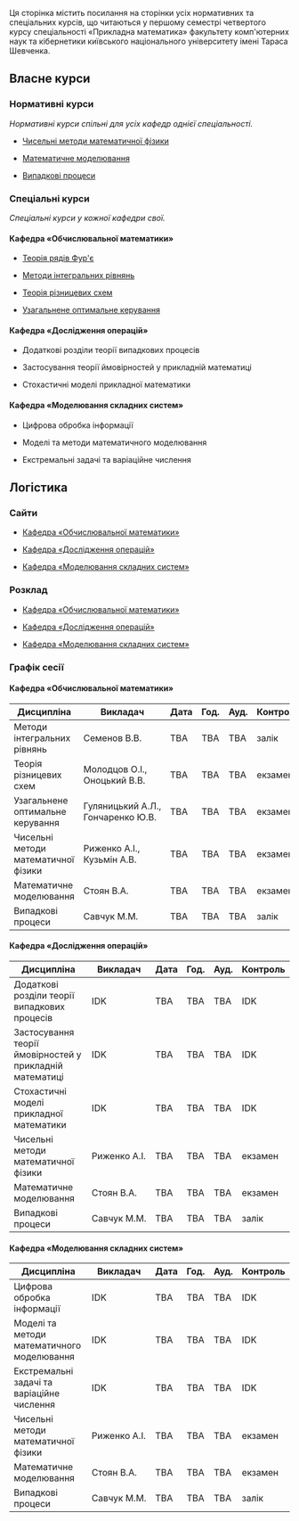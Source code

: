 <span class="text-muted">Ця сторінка містить посилання на сторінки усіх нормативних та спеціальних курсів, що читаються у першому семестрі четвертого курсу спеціальності &laquo;Прикладна математика&raquo; факультету комп'ютерних наук та кібернетики київського національного університету імені Тараса Шевченка.</span>

<h2 class="text-primary">Власне курси</h2>

<h3 class="text-primary">Нормативні курси</h3>

<span class="text-muted">_Нормативні курси спільні для усіх кафедр однієї спеціальності._</span>

- [Чисельні методи математичної фізики](/c4s1/nm-mph/)

- [Математичне моделювання](/c4s1/math-mod/)

- [Випадкові процеси](/c4s1/stoch-proc/)

<h3 class="text-primary">Спеціальні курси</h3>

<span class="text-muted">_Спеціальні курси у кожної кафедри свої._</span>

<h4 class="text-primary">Кафедра &laquo;Обчислювальної математики&raquo;</h4>

- [Теорія рядів Фур'є](/c4s1/four-ser/)

- [Методи інтегральних рівнянь](/c4s1/conv-opt/)

- [Теорія різницевих схем](/c4s1/diff-sch-th/)

- [Узагальнене оптимальне керування](/c4s1/gen-opt-control/)

<h4 class="text-primary">Кафедра &laquo;Дослідження операцій&raquo;</h4>

- Додаткові розділи теорії випадкових процесів

- Застосування теорії ймовірностей у прикладній математиці

- Стохастичні моделі прикладної математики

<h4 class="text-primary">Кафедра &laquo;Моделювання складних систем&raquo;</h4>

- Цифрова обробка інформації

- Моделі та методи математичного моделювання

- Екстремальні задачі та варіаційне числення

<h2 class="text-primary">Логістика</h2>

<h3 class="text-primary">Сайти</h3>

- [Кафедра &laquo;Обчислювальної математики&raquo;](http://om.univ.kiev.ua/ua/)

- [Кафедра &laquo;Дослідження операцій&raquo;](http://do.unicyb.kiev.ua/)

- [Кафедра &laquo;Моделювання складних систем&raquo;](http://mss.unicyb.kiev.ua/)

<h3 class="text-primary">Розклад</h3>

- [Кафедра &laquo;Обчислювальної математики&raquo;](https://mytimetable.live/schedule/OM-4)

- [Кафедра &laquo;Дослідження операцій&raquo;](https://mytimetable.live/schedule/DO-4)

- [Кафедра &laquo;Моделювання складних систем&raquo;](https://mytimetable.live/schedule/MSS-4)

<h3 class="text-primary">Графік сесії</h3>

<h4 class="text-primary">Кафедра &laquo;Обчислювальної математики&raquo;</h4>

Дисципліна | Викладач | Дата | Год. | Ауд. | Контроль
---------- | -------- | ---- | ---- | ---- | --------
Методи інтегральних рівнянь | Семенов&nbsp;В.В. | TBA | TBA | TBA | залік
Теорія різницевих схем | Молодцов&nbsp;О.І., Оноцький&nbsp;В.В. | TBA | TBA | TBA | екзамен
Узагальнене оптимальне керування | Гуляницький&nbsp;А.Л., Гончаренко&nbsp;Ю.В. | TBA | TBA | TBA | екзамен
Чисельні методи математичної фізики | Риженко&nbsp;А.І., Кузьмін&nbsp;А.В. | TBA | TBA | TBA | екзамен
Математичне моделювання | Стоян&nbsp;В.А. | TBA | TBA | TBA | екзамен
Випадкові процеси | Савчук&nbsp;М.М. | TBA | TBA | TBA | залік

<h4 class="text-primary">Кафедра &laquo;Дослідження операцій&raquo;</h4>

Дисципліна | Викладач | Дата | Год. | Ауд. | Контроль
---------- | -------- | ---- | ---- | ---- | --------
Додаткові розділи теорії випадкових процесів | IDK | TBA | TBA | TBA | IDK
Застосування теорії ймовірностей у прикладній математиці | IDK | TBA | TBA | TBA | IDK
Стохастичні моделі прикладної математики | IDK | TBA | TBA | TBA | IDK
Чисельні методи математичної фізики | Риженко&nbsp;А.І. | TBA | TBA | TBA | екзамен
Математичне моделювання | Стоян&nbsp;В.А. | TBA | TBA | TBA | екзамен
Випадкові процеси | Савчук&nbsp;М.М. | TBA | TBA | TBA | залік

<h4 class="text-primary">Кафедра &laquo;Моделювання складних систем&raquo;</h4>

Дисципліна | Викладач | Дата | Год. | Ауд. | Контроль
---------- | -------- | ---- | ---- | ---- | --------
Цифрова обробка інформації | IDK | TBA | TBA | TBA | IDK
Моделі та методи математичного моделювання | IDK | TBA | TBA | TBA | IDK
Екстремальні задачі та варіаційне числення | IDK | TBA | TBA | TBA | IDK
Чисельні методи математичної фізики | Риженко&nbsp;А.І. | TBA | TBA | TBA | екзамен
Математичне моделювання | Стоян&nbsp;В.А. | TBA | TBA | TBA | екзамен
Випадкові процеси | Савчук&nbsp;М.М. | TBA | TBA | TBA | залік
